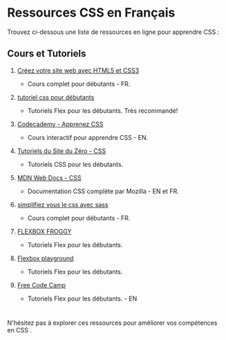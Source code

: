 # Ressources CSS en Français

Trouvez ci-dessous une liste de ressources en ligne pour apprendre CSS :

## Cours et Tutoriels

   
1. [Créez votre site web avec HTML5 et CSS3](https://openclassrooms.com/fr/courses/1603881-creez-votre-site-web-avec-html5-et-css3)
   - Cours complet pour débutants - FR. 

2. [tutoriel css pour débutants](https://youtu.be/iSWjmVcfQGg?si=dcYJMrK_6w0txijy)
    - Tutoriels Flex pour les débutants. Très recommandé!

3. [Codecademy - Apprenez CSS](https://www.codecademy.com/fr/learn/learn-css)
   - Cours interactif pour apprendre CSS - EN.

4. [Tutoriels du Site du Zéro - CSS](https://zestedesavoir.com/tutoriels/752/le-css-pour-les-nuls/)
   - Tutoriels CSS pour les débutants.

5. [MDN Web Docs - CSS](https://developer.mozilla.org/fr/docs/Web/CSS)
   - Documentation CSS complète par Mozilla - EN et FR.

6. [simplifiez vous le css avec sass](https://openclassrooms.com/fr/courses/8069761-simplifiez-vous-le-css-avec-sass)
   - Cours complet pour débutants - FR. 

7. [FLEXBOX FROGGY](https://flexboxfroggy.com/)
    - Tutoriels Flex pour les débutants. 
    
8. [Flexbox playground](https://codepen.io/enxaneta/full/adLPwv)
    - Tutoriels Flex pour les débutants.

8. [Free Code Camp](https://www.freecodecamp.org)
    - Tutoriels Flex pour les débutants. - EN
    
#

N'hésitez pas à explorer ces ressources pour améliorer vos compétences en CSS .
